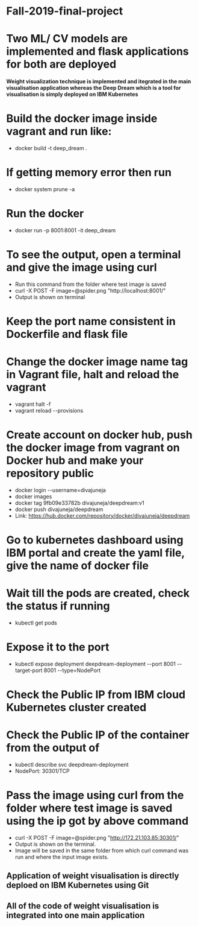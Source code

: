 # Fall-2019-final-project

# Two ML/ CV models are implemented and flask applications for both are deployed
#### Weight visualization technique is implemented and itegrated in the main visualisation application whereas the Deep Dream which is a tool for visualisation is simply deployed on IBM Kubernetes


# Build the docker image inside vagrant and run like:
* docker build -t deep_dream .

# If getting memory error then run
* docker system prune -a 

# Run the docker
* docker run -p 8001:8001 -it deep_dream

# To see the output, open a terminal and give the image using curl
* Run this command from the folder where test image is saved
* curl -X POST -F image=@spider.png "http://localhost:8001/"
* Output is shown on terminal

# Keep the port name consistent in Dockerfile and flask file

#  Change the docker image name tag in Vagrant file, halt and reload the vagrant
* vagrant halt -f
* vagrant reload --provisions


#  Create account on docker hub, push the docker image from vagrant on Docker hub and make your repository public
* docker login --username=divajuneja 
* docker images
* docker tag 9fb09e33782b divajuneja/deepdream:v1
* docker push divajuneja/deepdream
* Link: https://hub.docker.com/repository/docker/divajuneja/deepdream


#  Go to kubernetes dashboard using IBM portal and create the yaml file, give the name of docker file 

#  Wait till the pods are created, check the status if running
* kubectl get pods


#  Expose it to the port
* kubectl expose deployment deepdream-deployment --port 8001 --target-port 8001 --type=NodePort


# Check the Public IP from IBM cloud Kubernetes cluster created

# Check the Public IP of the container from the output of
* kubectl describe svc deepdream-deployment
* NodePort:                 <unset>  30301/TCP

# Pass the image using curl from the folder where test image is saved using the ip got by above command
* curl -X POST -F image=@spider.png "http://172.21.103.85:30301/"
* Output is shown on the terminal.
* Image will be saved in the same folder from which curl command was run and where the input image exists.

## Application of weight visualisation is directly deploed on IBM Kubernetes using Git

## All of the code of weight visualisation is integrated into one main application
